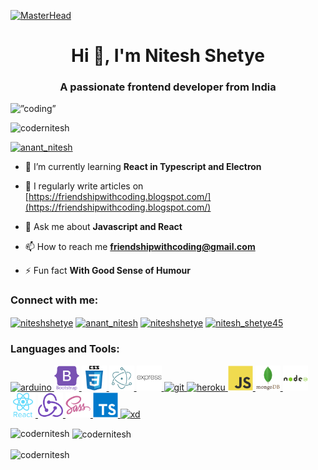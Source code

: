 [![MasterHead](https://miro.medium.com/max/1400/0*0O5n9x6pzlJ5qLkC.gif)](https://rishavchanda.io)
<h1 align="center">Hi 👋, I'm Nitesh Shetye</h1>
<h3 align="center">A passionate frontend developer from India</h3>
<img align=”right” width=”400” src=”https://i.pinimg.com/originals/bd/4e/d3/bd4ed327189c2a56695beb91cd534570.gif” alt=”coding” />

<p align="left"> <img src="https://komarev.com/ghpvc/?username=codernitesh&label=Profile%20views&color=0e75b6&style=flat" alt="codernitesh" /> </p>

<p align="left"> <a href="https://twitter.com/anant_nitesh" target="blank"><img src="https://img.shields.io/twitter/follow/anant_nitesh?logo=twitter&style=for-the-badge" alt="anant_nitesh" /></a> </p>

- 🌱 I’m currently learning **React in Typescript and Electron**

- 📝 I regularly write articles on [https://friendshipwithcoding.blogspot.com/](https://friendshipwithcoding.blogspot.com/)

- 💬 Ask me about **Javascript and React**

- 📫 How to reach me **friendshipwithcoding@gmail.com**

- ⚡ Fun fact **With Good Sense of Humour**

<h3 align="left">Connect with me:</h3>
<p align="left">
<a href="https://codepen.io/niteshshetye" target="blank"><img align="center" src="https://raw.githubusercontent.com/rahuldkjain/github-profile-readme-generator/master/src/images/icons/Social/codepen.svg" alt="niteshshetye" height="30" width="40" /></a>
<a href="https://twitter.com/anant_nitesh" target="blank"><img align="center" src="https://raw.githubusercontent.com/rahuldkjain/github-profile-readme-generator/master/src/images/icons/Social/twitter.svg" alt="anant_nitesh" height="30" width="40" /></a>
<a href="https://linkedin.com/in/niteshshetye" target="blank"><img align="center" src="https://raw.githubusercontent.com/rahuldkjain/github-profile-readme-generator/master/src/images/icons/Social/linked-in-alt.svg" alt="niteshshetye" height="30" width="40" /></a>
<a href="https://instagram.com/nitesh_shetye45" target="blank"><img align="center" src="https://raw.githubusercontent.com/rahuldkjain/github-profile-readme-generator/master/src/images/icons/Social/instagram.svg" alt="nitesh_shetye45" height="30" width="40" /></a>
</p>

<h3 align="left">Languages and Tools:</h3>
<p align="left"> <a href="https://www.arduino.cc/" target="_blank" rel="noreferrer"> <img src="https://cdn.worldvectorlogo.com/logos/arduino-1.svg" alt="arduino" width="40" height="40"/> </a> <a href="https://getbootstrap.com" target="_blank" rel="noreferrer"> <img src="https://raw.githubusercontent.com/devicons/devicon/master/icons/bootstrap/bootstrap-plain-wordmark.svg" alt="bootstrap" width="40" height="40"/> </a> <a href="https://www.w3schools.com/css/" target="_blank" rel="noreferrer"> <img src="https://raw.githubusercontent.com/devicons/devicon/master/icons/css3/css3-original-wordmark.svg" alt="css3" width="40" height="40"/> </a> <a href="https://www.electronjs.org" target="_blank" rel="noreferrer"> <img src="https://raw.githubusercontent.com/devicons/devicon/master/icons/electron/electron-original.svg" alt="electron" width="40" height="40"/> </a> <a href="https://expressjs.com" target="_blank" rel="noreferrer"> <img src="https://raw.githubusercontent.com/devicons/devicon/master/icons/express/express-original-wordmark.svg" alt="express" width="40" height="40"/> </a> <a href="https://git-scm.com/" target="_blank" rel="noreferrer"> <img src="https://www.vectorlogo.zone/logos/git-scm/git-scm-icon.svg" alt="git" width="40" height="40"/> </a> <a href="https://heroku.com" target="_blank" rel="noreferrer"> <img src="https://www.vectorlogo.zone/logos/heroku/heroku-icon.svg" alt="heroku" width="40" height="40"/> </a> <a href="https://developer.mozilla.org/en-US/docs/Web/JavaScript" target="_blank" rel="noreferrer"> <img src="https://raw.githubusercontent.com/devicons/devicon/master/icons/javascript/javascript-original.svg" alt="javascript" width="40" height="40"/> </a> <a href="https://www.mongodb.com/" target="_blank" rel="noreferrer"> <img src="https://raw.githubusercontent.com/devicons/devicon/master/icons/mongodb/mongodb-original-wordmark.svg" alt="mongodb" width="40" height="40"/> </a> <a href="https://nodejs.org" target="_blank" rel="noreferrer"> <img src="https://raw.githubusercontent.com/devicons/devicon/master/icons/nodejs/nodejs-original-wordmark.svg" alt="nodejs" width="40" height="40"/> </a> <a href="https://reactjs.org/" target="_blank" rel="noreferrer"> <img src="https://raw.githubusercontent.com/devicons/devicon/master/icons/react/react-original-wordmark.svg" alt="react" width="40" height="40"/> </a> <a href="https://redux.js.org" target="_blank" rel="noreferrer"> <img src="https://raw.githubusercontent.com/devicons/devicon/master/icons/redux/redux-original.svg" alt="redux" width="40" height="40"/> </a> <a href="https://sass-lang.com" target="_blank" rel="noreferrer"> <img src="https://raw.githubusercontent.com/devicons/devicon/master/icons/sass/sass-original.svg" alt="sass" width="40" height="40"/> </a> <a href="https://www.typescriptlang.org/" target="_blank" rel="noreferrer"> <img src="https://raw.githubusercontent.com/devicons/devicon/master/icons/typescript/typescript-original.svg" alt="typescript" width="40" height="40"/> </a> <a href="https://www.adobe.com/products/xd.html" target="_blank" rel="noreferrer"> <img src="https://cdn.worldvectorlogo.com/logos/adobe-xd.svg" alt="xd" width="40" height="40"/> </a> </p>

<p><img align="left" src="https://github-readme-stats.vercel.app/api/top-langs?username=codernitesh&show_icons=true&locale=en&layout=compact" alt="codernitesh" /></p>

<p>&nbsp;<img align="center" src="https://github-readme-stats.vercel.app/api?username=codernitesh&show_icons=true&locale=en" alt="codernitesh" /></p>

<p><img align="center" src="https://github-readme-streak-stats.herokuapp.com/?user=codernitesh&" alt="codernitesh" /></p>

